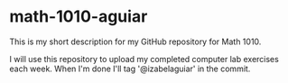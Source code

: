 # math-1010-aguiar
This is my short description for my GitHub repository for Math 1010.

I will use this repository to upload my completed computer lab exercises each week. When I'm done I'll tag '@izabelaguiar' in the commit.
